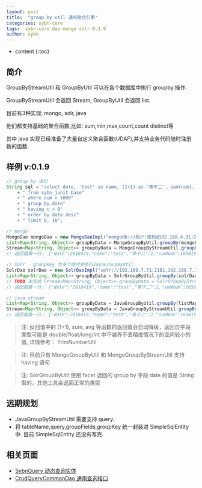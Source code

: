 ```yaml
---
layout: post
title:  "group by util 通用聚合引擎"
categories: sybn-core
tags:  sybn-core dao mongo solr 0.1.9
author: sybn
---
```


* content
{:toc}

## 简介
GroupByStreamUtil 和 GroupByUtil 可以在各个数据库中执行 groupby 操作.

GroupByStreamUtil 会返回 Stream, GroupByUtil 会返回 list.

目前有3种实现: mongo, solr, java

他们都支持基础的聚合函数,比如: sum,min,max,count,count distinct等

其中 java 实现已经准备了大量自定义聚合函数(UDAF),并支持业务代码随时注册新的函数.



## 样例 v:0.1.9
```java
// group by 语句
String sql = "select date, 'test' as name, (1+1) as '等于二', sum(num), max(num), avg(num), count(num), count(distinct num) as c"
    + " from sybn_junit_base"
    + " where num > 1000"
    + " group by date"
    + " having c > 0"
    + " order by date desc"
    + " limit 0, 10";

// mongo
MongoDao mongoDao = new MongoDaoImpl("mongodb://账户:密码@192.168.4.31:27017,192.168.4.32:27017/test");
List<Map<String, Object>> groupByData = MongoGroupByUtil.groupBy(mongoDao, sql);
Stream<Map<String, Object>> groupByData = MongoGroupByStreamUtil.groupBy(mongoDao, sql);
// 返回值第一行： {"date":2018419,"name":"test","等于二":2,"sumNum":16501500,"minNum":1002,"maxNum":9999,"avgNum":5500.5,"countNum":3000,"c":3000}

// solr - groupKey 为多个值时会执行JavaGroupByUtil
SolrDao solrDao = new SolrDaoImpl("solr://192.168.7.71:2181,192.168.7.72:2181/solr");
List<Map<String, Object>> groupByData = SolrGroupByUtil.groupBy(solrDao, sql);
// TODO 未完成 Stream<Map<String, Object>> groupByData = SolrGroupByStreamUtil.groupBy(mongoDao, sql);
// 返回值第一行： {"date":"2018419","name":"test","等于二":2,"sumNum":16501500,"minNum":1002,"maxNum":9999,"avgNum":5500.5,"countNum":3000,"c":3000}

// java stream
List<Map<String, Object>> groupByData = JavaGroupByUtil.groupBy(listMap, sql);
Stream<Map<String, Object>> groupByData = JavaGroupByStreamUtil.groupBy(streamMap, sql);
// 返回值第一行： {"date":2018419,"name":"test","等于二":2,"sumNum":16501500,"minNum":1002,"maxNum":9999,"avgNum":5500.5,"countNum":3000,"c":3000}
```
> 注: 反回值中的 (1+1), sum, avg 等函数的返回值会自动降级，返回自字段类型可能是 double/float/long/int 中不越界不丢精度情况下的空间较小的值, 详情参考： TrimNumberUtil

> 注: 目前只有 MongoGroupByUtil 和 MongoGroupByStreamUtil 支持 having 语句

> 注: SolrGroupByUtil 使用 facet 返回的 group by 字段 date 的值是 String 型的，其他工具会返回正常的类型

## 远期规划
- JavaGroupByStreamUtil 需要支持 query.
- 将 tableName,query,groupFields,groupKey 统一封装进  SimpleSqlEntity 中. 目前 SimpleSqlEntity 还没有写完.

## 相关页面
- [SybnQuery 动态查询实体]({{site.baseurl}}/2018/03/28/sybn-query/)
- [CrudQueryCommonDao 通用查询接口]({{site.baseurl}}/2018/03/28/crud-query-common-dao/)
